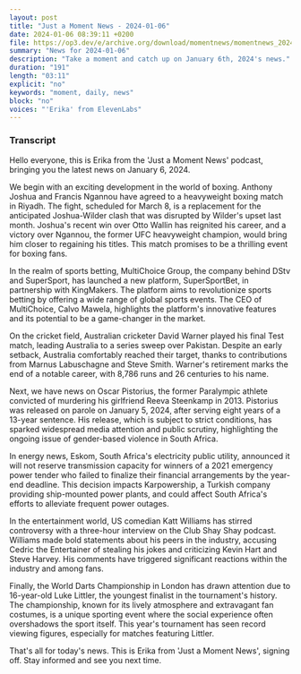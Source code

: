 ```yaml
---
layout: post
title: "Just a Moment News - 2024-01-06"
date: 2024-01-06 08:39:11 +0200
file: https://op3.dev/e/archive.org/download/momentnews/momentnews_2024-01-06.mp3
summary: "News for 2024-01-06"
description: "Take a moment and catch up on January 6th, 2024's news."
duration: "191"
length: "03:11"
explicit: "no"
keywords: "moment, daily, news"
block: "no"
voices: "'Erika' from ElevenLabs"
---
```


### Transcript

Hello everyone, this is Erika from the 'Just a Moment News' podcast, bringing you the latest news on January 6, 2024.

We begin with an exciting development in the world of boxing. Anthony Joshua and Francis Ngannou have agreed to a heavyweight boxing match in Riyadh. The fight, scheduled for March 8, is a replacement for the anticipated Joshua-Wilder clash that was disrupted by Wilder's upset last month. Joshua's recent win over Otto Wallin has reignited his career, and a victory over Ngannou, the former UFC heavyweight champion, would bring him closer to regaining his titles. This match promises to be a thrilling event for boxing fans.

In the realm of sports betting, MultiChoice Group, the company behind DStv and SuperSport, has launched a new platform, SuperSportBet, in partnership with KingMakers. The platform aims to revolutionize sports betting by offering a wide range of global sports events. The CEO of MultiChoice, Calvo Mawela, highlights the platform's innovative features and its potential to be a game-changer in the market.

On the cricket field, Australian cricketer David Warner played his final Test match, leading Australia to a series sweep over Pakistan. Despite an early setback, Australia comfortably reached their target, thanks to contributions from Marnus Labuschagne and Steve Smith. Warner's retirement marks the end of a notable career, with 8,786 runs and 26 centuries to his name.

Next, we have news on Oscar Pistorius, the former Paralympic athlete convicted of murdering his girlfriend Reeva Steenkamp in 2013. Pistorius was released on parole on January 5, 2024, after serving eight years of a 13-year sentence. His release, which is subject to strict conditions, has sparked widespread media attention and public scrutiny, highlighting the ongoing issue of gender-based violence in South Africa.

In energy news, Eskom, South Africa's electricity public utility, announced it will not reserve transmission capacity for winners of a 2021 emergency power tender who failed to finalize their financial arrangements by the year-end deadline. This decision impacts Karpowership, a Turkish company providing ship-mounted power plants, and could affect South Africa's efforts to alleviate frequent power outages.

In the entertainment world, US comedian Katt Williams has stirred controversy with a three-hour interview on the Club Shay Shay podcast. Williams made bold statements about his peers in the industry, accusing Cedric the Entertainer of stealing his jokes and criticizing Kevin Hart and Steve Harvey. His comments have triggered significant reactions within the industry and among fans.

Finally, the World Darts Championship in London has drawn attention due to 16-year-old Luke Littler, the youngest finalist in the tournament's history. The championship, known for its lively atmosphere and extravagant fan costumes, is a unique sporting event where the social experience often overshadows the sport itself. This year's tournament has seen record viewing figures, especially for matches featuring Littler.

That's all for today's news. This is Erika from 'Just a Moment News', signing off. Stay informed and see you next time.
